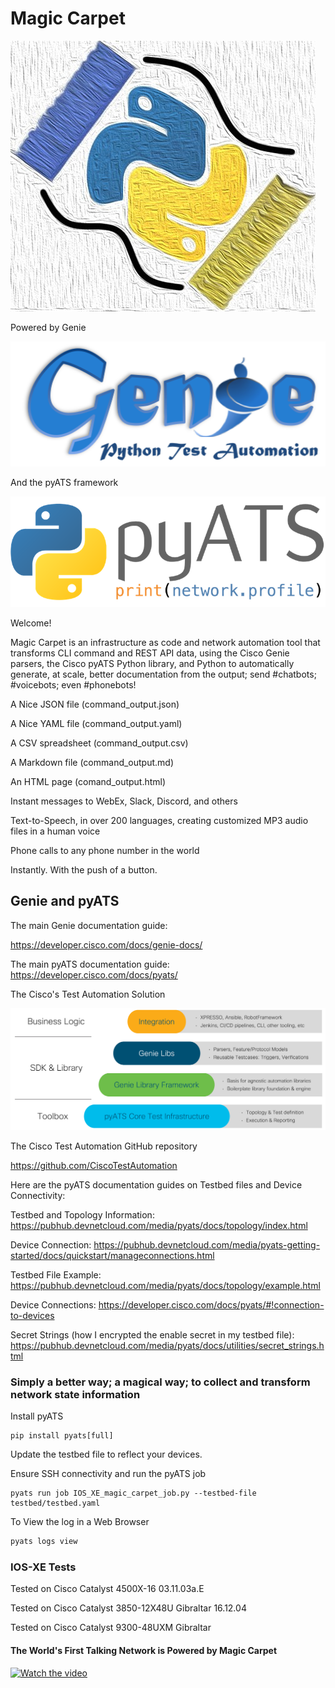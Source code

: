 # Magic Carpet

![Magic Carpet](/images/magic_carpet_logo.jpg)

Powered by Genie

![Genie](/images/genie.png)

And the pyATS framework

![pyATS](/images/pyats.png)

Welcome! 

Magic Carpet is an infrastructure as code and network automation tool that transforms CLI command and REST API data, using the Cisco Genie parsers, the Cisco pyATS Python library, and Python to automatically generate, at scale, better documentation from the output; send #chatbots; #voicebots; even #phonebots!  

A Nice JSON file (command_output.json)

A Nice YAML file (command_output.yaml)

A CSV spreadsheet (command_output.csv)

A Markdown file (command_output.md)

An HTML page (comand_output.html)

Instant messages to WebEx, Slack, Discord, and others

Text-to-Speech, in over 200 languages, creating customized MP3 audio files in a human voice

Phone calls to any phone number in the world

Instantly. With the push of a button. 

## Genie and pyATS

The main Genie documentation guide:

https://developer.cisco.com/docs/genie-docs/

The main pyATS documentation guide:
https://developer.cisco.com/docs/pyats/

The Cisco's Test Automation Solution

![CTAS](/images/layers.png)

The Cisco Test Automation GitHub repository

https://github.com/CiscoTestAutomation

Here are the pyATS documentation guides on Testbed files and Device Connectivity:

Testbed and Topology Information: https://pubhub.devnetcloud.com/media/pyats/docs/topology/index.html

Device Connection: https://pubhub.devnetcloud.com/media/pyats-getting-started/docs/quickstart/manageconnections.html

Testbed File Example: https://pubhub.devnetcloud.com/media/pyats/docs/topology/example.html

Device Connections: https://developer.cisco.com/docs/pyats/#!connection-to-devices

Secret Strings (how I encrypted the enable secret in my testbed file): https://pubhub.devnetcloud.com/media/pyats/docs/utilities/secret_strings.html

### Simply a better way; a magical way; to collect and transform network state information

Install pyATS

```console
pip install pyats[full]
```

Update the testbed file to reflect your devices.

Ensure SSH connectivity and run the pyATS job

```console
pyats run job IOS_XE_magic_carpet_job.py --testbed-file testbed/testbed.yaml
```

To View the log in a Web Browser

```bash
pyats logs view
```


### IOS-XE Tests
Tested on Cisco Catalyst 4500X-16 03.11.03a.E

Tested on Cisco Catalyst 3850-12X48U Gibraltar 16.12.04

Tested on Cisco Catalyst 9300-48UXM Gibraltar

#### The World's First Talking Network is Powered by Magic Carpet 

[![Watch the video](https://j.gifs.com/JyVY5o.gif)](https://www.youtube.com/embed/yyWnvzc0vlA)
